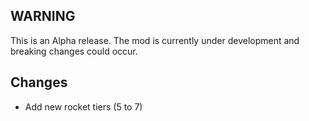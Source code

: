 ## WARNING

This is an Alpha release. The mod is currently under development and breaking changes could occur.

## Changes

- Add new rocket tiers (5 to 7)